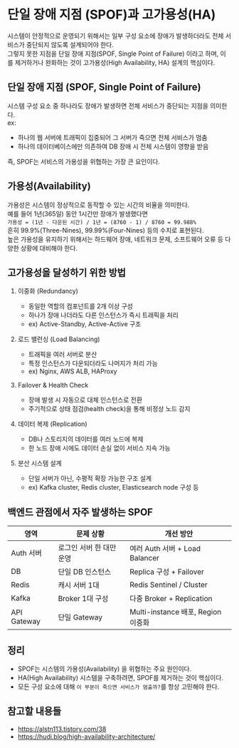 # 단일 장애 지점 (SPOF)과 고가용성(HA)
시스템이 안정적으로 운영되기 위해서는 일부 구성 요소에 장애가 발생하더라도 전체 서비스가 중단되지 않도록 설계되어야 한다.  
그렇지 못한 지점을 단일 장애 지점(SPOF, Single Point of Failure) 이라고 하며, 이를 제거하거나 완화하는 것이 고가용성(High Availability, HA) 설계의 핵심이다.

## 단일 장애 지점 (SPOF, Single Point of Failure)
시스템 구성 요소 중 하나라도 장애가 발생하면 전체 서비스가 중단되는 지점을 의미한다.  
ex: 
  - 하나의 웹 서버에 트래픽이 집중되어 그 서버가 죽으면 전체 서비스가 멈춤
  - 하나의 데이터베이스에만 의존하여 DB 장애 시 전체 시스템이 영향을 받음

즉, SPOF는 서비스의 가용성을 위협하는 가장 큰 요인이다.

## 가용성(Availability)
가용성은 시스템이 정상적으로 동작할 수 있는 시간의 비율을 의미한다.   
예를 들어 1년(365일) 동안 1시간만 장애가 발생했다면  
`가용성 = (1년 - 다운된 시간) / 1년 = (8760 - 1) / 8760 = 99.988%`  
흔히 99.9%(Three-Nines), 99.99%(Four-Nines) 등의 수치로 표현된다.  
높은 가용성을 유지하기 위해서는 하드웨어 장애, 네트워크 문제, 소프트웨어 오류 등 다양한 상황에 대비해야 한다.

## 고가용성을 달성하기 위한 방법
1. 이중화 (Redundancy)
   - 동일한 역할의 컴포넌트를 2개 이상 구성
   - 하나가 장애 나더라도 다른 인스턴스가 즉시 트래픽을 처리
   - ex) Active-Standby, Active-Active 구조

2. 로드 밸런싱 (Load Balancing)
   - 트래픽을 여러 서버로 분산
   - 특정 인스턴스가 다운되더라도 나머지가 처리 가능
   - ex) Nginx, AWS ALB, HAProxy

3. Failover & Health Check
   - 장애 발생 시 자동으로 대체 인스턴스로 전환
   - 주기적으로 상태 점검(health check)을 통해 비정상 노드 감지

4. 데이터 복제 (Replication)
   - DB나 스토리지의 데이터를 여러 노드에 복제
   - 한 노드 장애 시에도 데이터 손실 없이 서비스 지속 가능

5. 분산 시스템 설계
   - 단일 서버가 아닌, 수평적 확장 가능한 구조 설계
   - ex) Kafka cluster, Redis cluster, Elasticsearch node 구성 등

## 백엔드 관점에서 자주 발생하는 SPOF
|영역 | 문제 상황 |개선 방안
|--|--|--
|Auth 서버 | 로그인 서버 한 대만 운영 | 여러 Auth 서버 + Load Balancer
|DB | 단일 DB 인스턴스 | Replica 구성 + Failover
|Redis |캐시 서버 1대 |Redis Sentinel / Cluster
|Kafka |Broker 1대 구성 | 다중 Broker + Replication
|API Gateway | 단일 Gateway | Multi-instance 배포, Region 이중화

## 정리
- SPOF는 시스템의 가용성(Availability) 을 위협하는 주요 원인이다.
- HA(High Availability) 시스템을 구축하려면, SPOF를 제거하는 것이 핵심이다.
- 모든 구성 요소에 대해 `이 부분이 죽으면 서비스가 멈출까?`를 항상 고민해야 한다.


## 참고할 내용들
- https://alstn113.tistory.com/38
- https://hudi.blog/high-availability-architecture/
  